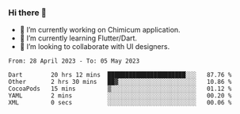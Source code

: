 ### Hi there 👋

<!--
**devcat37/devcat37** is a ✨ _special_ ✨ repository because its `README.md` (this file) appears on your GitHub profile.-->


- 🔭 I’m currently working on Chimicum application.
- 🌱 I’m currently learning Flutter/Dart.
- 👯 I’m looking to collaborate with UI designers.
<!-- - 🤔 I’m looking for help with ... -->

<!--START_SECTION:waka-->

```text
From: 28 April 2023 - To: 05 May 2023

Dart        20 hrs 12 mins  ██████████████████████░░░   87.76 %
Other       2 hrs 30 mins   ██▓░░░░░░░░░░░░░░░░░░░░░░   10.86 %
CocoaPods   15 mins         ▒░░░░░░░░░░░░░░░░░░░░░░░░   01.12 %
YAML        2 mins          ░░░░░░░░░░░░░░░░░░░░░░░░░   00.20 %
XML         0 secs          ░░░░░░░░░░░░░░░░░░░░░░░░░   00.06 %
```

<!--END_SECTION:waka-->
